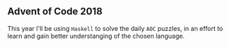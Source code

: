 ## Advent of Code 2018

This year I'll be using `Haskell` to solve the daily `AOC` puzzles, in an effort to learn and gain better understanging of the chosen language.
